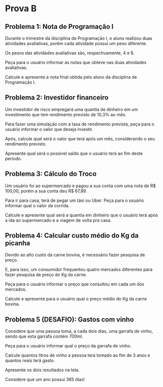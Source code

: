 # Prova B

## Problema 1: Nota de Programação I
Durante o trimestre da disciplina de Programação I, o aluno realizou duas atividades avaliativas, porém cada atividade possui um peso diferente.

Os pesos das atividades avaliativas são, respectivamente, 4 e 6.

Peça para o usuário informar as notas que obteve nas duas atividades avaliativas.

Calcule e apresente a nota final obtida pelo aluno da disciplina de Programação I.

## Problema 2: Investidor financeiro
Um investidor de risco empregará uma quantia de dinheiro em um investimento que tem rendimento previsto de 10,3% ao mês.

Para fazer uma simulação com a taxa de rendimento prevista, peça para o usuário informar o valor que deseja investir.

Após, calcule qual será o valor que terá após um mês, considerando o seu rendimento previsto.

Apresente qual será o possível saldo que o usuário terá ao fim deste período.

## Problema 3: Cálculo do Troco
Um usuário foi ao supermercado e pagou a sua conta com uma nota de R$ 100,00, porém a sua conta deu R$ 67,89.

Para ir para casa, terá de pegar um táxi ou Uber. Peça para o usuário informar qual o valor da corrida.

Calcule e apresente qual será a quantia em dinheiro que o usuário terá após a ida ao supermercado e a viagem de volta pra casa.

## Problema 4: Calcular custo médio do Kg da picanha
Devido ao alto custo da carne bovina, é necessário fazer pesquisa de preço.

E, para isso, um consumidor frequentou quatro mercados diferentes para fazer pesquisa de preço do Kg da carne.

Peça para o usuário informar o preço que consultou em cada um dos mercados.

Calcule e apresente para o usuário qual o preço médio do Kg da carne bovina.

## Problema 5 (DESAFIO): Gastos com vinho
Considere que uma pessoa toma, a cada dois dias, uma garrafa de vinho, sendo que esta garrafa contém 700ml.

Peça para o usuário informar qual o preço da garrafa de vinho.

Calcule quantos litros de vinho a pessoa terá tomado ao fim de 3 anos e quantos reais terá gasto.

Apresente os dois resultados na tela.

Considere que um ano possui 365 dias!